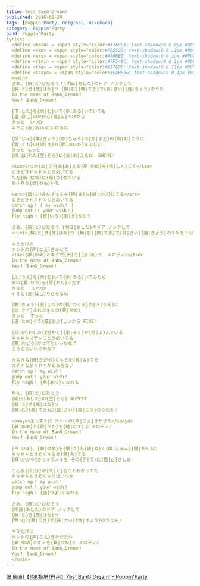 ```yaml
---
title: Yes! BanG_Dream!
published: 2016-02-24
tags: [Poppin'Party, Original, nikokara]
category: Poppin'Party
band: Poppin'Party
lyrics: |
  <define <main> = <span style="color:#4169E1; text-shadow:0 0 0px #000;">>
  <define <ksm> = <span style="color:#FF5522; text-shadow:0 0 11px #000;">>
  <define <ars> = <span style="color:#AA66E1; text-shadow:0 0 1px #000;">>
  <define <rimi> = <span style="color:#FF54BC; text-shadow:0 0 1px #000;">>
  <define <tae> = <span style="color:#0176DD; text-shadow:0 0 11px #000;">>
  <define <saaya> = <span style="color:#FABE06; text-shadow:0 0 1px #000;">>
  <main>
  さあ、{飛|と}びだそう！{明日|あした}のドア ノックして
  {解|と}き{放|はな}つ {無|む}{敵|てき}で{最|さい}{強|きょう}のうた
  In the name of BanG_Dream！
  Yes！ BanG_Dream！
  
  {下|した}を{向|む}いて{歩|ある}いていても
  {星|ほし}のかけら{見|み}つけたら
  きっと  いつか 
  キミに{会|あ}いにいけるね
  
  {授|じゅ}{業|ぎょう}{中|ちゅう}の{窓|まど}の{向|む}こうに
  {雲|くも}の{切|き}れ{間|あいだ}まぶしい
  きっと もっと
  {晴|は}れた{空|そら}に{会|あ}えるね  SHINE！
  
  <ksm>いつか{出|で}{会|あ}える{夢|ゆめ}を{信|しん}じて</ksm>
  ときどきドキドキときめいてる
  ただ{胸|むね}に{秘|ひ}めている
  あふれる{思|おも}いを
  
  <ars>{踏|ふ}みだすキミを{待|ま}ち{続|つづ}けてる</ars>
  ときどきドキドキときめいてる
  catch up！ ( my wish！ )
  jump out！( your wish！)
  fly high！ {勇|ゆう}{気|き}だして
  
  さあ、{飛|と}びだそう {明日|あした}のドア ノックして
  <rimi>{解|と}き{放|はな}つ {無|む}{敵|てき}で{最|さい}{強|きょう}のうたを！</rimi>
  
  キミだけの
  ホントの{声|こえ}きかせて
  <tae>{夢|ゆめ}とキミが{出|で}{会|あ}う  メロディ♪</tae>
  In the name of BanG_Dream！
  Yes！ BanG_Dream！
  
  {上|うえ}を{向|む}いて{歩|ある}いてみたら
  あの{夏|なつ}を{思|おも}いだす
  きっと   いつか
  キミと{走|はし}りだせるね
  
  {教|きょう}{室|しつ}の{机|つくえ}の{上|うえ}に
  {刻|きざ}まれたキミの{夢|ゆめ}
  きっと  ずっと
  {遠|とお}くて{眩|まぶ}しいから FINE！
  
  {交|か}わした{約|やく}{束|そく}が{呼|よ}んでいる
  ドキドキステキにときめいてる
  {驚|おどろ}かせてもいいかな？
  そろそろいいのかな？
  
  きらきら{輝|かがや}くキミを{見|み}てる
  ステキなドキドキがとまらない
  catch up！ my wish！
  jump out！ your wish！
  fly high！ {熱|あつ}くなれる
  
  ねえ、{飛|と}びたとう
  {明日|あした}の{空|そら} めがけて
  {解|と}き{放|はな}つ
  {無|む}{敵|てき}に{最|さい}{高|こう}のうたを！
  
  <saaya>まっすぐに ホントの{声|こえ}きかせて</saaya>
  {夢|ゆめ}と{歌|うた}を{結|むす}ぶ メロディ♪
  In the name of BanG_Dream！
  Yes！ BanG_Dream！
  
  {今|いま}、{夢|ゆめ}を{撃|う}ち{抜|ぬ}く{瞬|しゅん}{間|かん}に
  ドキドキときめくキミを{見|み}てる
  {輝|かがや}きとキラメキを その{手|て}に{抱|だ}きしめ
  
  こんな{日|ひ}が{来|く}ることわかってた
  ドキドキときめくキミはいつか
  catch up！ my wish！
  jump out！ your wish！
  fly high！ {強|つよ}くなれる
  
  さあ、{飛|と}びだそう
  {明日|あした}のドア ノックして
  {解|と}き{放|はな}つ
  {無|む}{敵|てき}で{最|さい}{強|きょう}のうたを！
  
  キミだけに
  ホントの{声|こえ}きかせたい
  {夢|ゆめ}とキミを{繋|つな}ぐ メロディ♪
  In the name of BanG_Dream！
  Yes！ BanG_Dream！
  </main>
---
```

<summary>
    <a href="https://www.bilibili.com/video/BV16dtVz8EXU/">
        [Bilibili]【纯K投屏/自用】Yes! BanG Dream! - Poppin'Party
    </a>
</summary>




